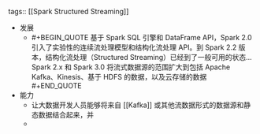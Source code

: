 tags:: [[Spark Structured Streaming]]

- 发展
	- #+BEGIN_QUOTE
	  基于 Spark SQL 引擎和 DataFrame API，Spark 2.0 引入了实验性的连续流处理模型和结构化流处理 API。到 Spark 2.2 版本，结构化流处理（Structured Streaming）已经到了一般可用的状态...
	  Spark 2.x 和 Spark 3.0 将流式数据源的范围扩大到包括 Apache Kafka、Kinesis、基于 HDFS 的数据，以及云存储的数据
	  #+END_QUOTE
- 能力
	- 让大数据开发人员能够将来自 [[Kafka]] 或其他流数据形式的数据源和静态数据结合起来，并
	-